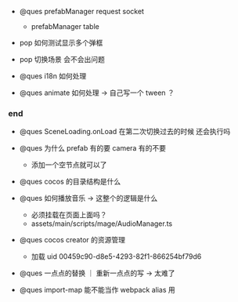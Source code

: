 -   @ques prefabManager request socket

    -   prefabManager table

-   pop 如何测试显示多个弹框

-   pop 切换场景 会不会出问题

-   @ques i18n 如何处理

-   @ques animate 如何处理 -> 自己写一个 tween ？

### end

-   @ques SceneLoading.onLoad 在第二次切换过去的时候 还会执行吗

-   @ques 为什么 prefab 有的要 camera 有的不要

    -   添加一个空节点就可以了

-   @ques cocos 的目录结构是什么

-   @ques 如何播放音乐 -> 这整个的逻辑是什么

    -   必须挂载在页面上面吗？
    -   assets/main/scripts/mage/AudioManager.ts

-   @ques cocos creator 的资源管理

    -   加载 uid 00459c90-d8e5-4293-82f1-866254bf79d6

-   @ques 一点点的替换 ｜ 重新一点点的写 -> 太难了
-   @ques import-map 能不能当作 webpack alias 用
